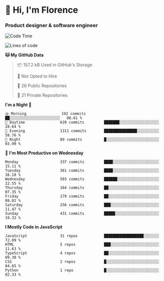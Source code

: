 <h1>👋 Hi, I'm Florence</h1>
<h3>Product designer & software engineer</h3>



<!--START_SECTION:waka-->
![Code Time](http://img.shields.io/badge/Code%20Time-193%20hrs%2029%20mins-blue)

![Lines of code](https://img.shields.io/badge/From%20Hello%20World%20I%27ve%20Written-2.9%20million%20lines%20of%20code-blue)

**🐱 My GitHub Data** 

> 📦 157.2 kB Used in GitHub's Storage 
 > 
> 🚫 Not Opted to Hire
 > 
> 📜 26 Public Repositories 
 > 
> 🔑 21 Private Repositories 
 > 
**I'm a Night 🦉** 

```text
🌞 Morning                192 commits         ██░░░░░░░░░░░░░░░░░░░░░░░   08.61 % 
🌆 Daytime                639 commits         ███████░░░░░░░░░░░░░░░░░░   28.64 % 
🌃 Evening                1311 commits        ███████████████░░░░░░░░░░   58.76 % 
🌙 Night                  89 commits          █░░░░░░░░░░░░░░░░░░░░░░░░   03.99 % 
```
📅 **I'm Most Productive on Wednesday** 

```text
Monday                   337 commits         ████░░░░░░░░░░░░░░░░░░░░░   15.11 % 
Tuesday                  361 commits         ████░░░░░░░░░░░░░░░░░░░░░   16.18 % 
Wednesday                503 commits         ██████░░░░░░░░░░░░░░░░░░░   22.55 % 
Thursday                 164 commits         ██░░░░░░░░░░░░░░░░░░░░░░░   07.35 % 
Friday                   179 commits         ██░░░░░░░░░░░░░░░░░░░░░░░   08.02 % 
Saturday                 256 commits         ███░░░░░░░░░░░░░░░░░░░░░░   11.47 % 
Sunday                   431 commits         █████░░░░░░░░░░░░░░░░░░░░   19.32 % 
```


**I Mostly Code in JavaScript** 

```text
JavaScript               31 repos            ██████████████████░░░░░░░   72.09 % 
HTML                     5 repos             ███░░░░░░░░░░░░░░░░░░░░░░   11.63 % 
TypeScript               4 repos             ██░░░░░░░░░░░░░░░░░░░░░░░   09.30 % 
CSS                      2 repos             █░░░░░░░░░░░░░░░░░░░░░░░░   04.65 % 
Python                   1 repo              █░░░░░░░░░░░░░░░░░░░░░░░░   02.33 % 
```




<!--END_SECTION:waka-->
